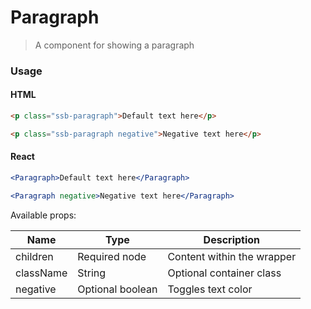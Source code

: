 # Paragraph

> A component for showing a paragraph

### Usage

#### HTML

```html
<p class="ssb-paragraph">Default text here</p>

<p class="ssb-paragraph negative">Negative text here</p>
```

#### React

```jsx harmony
<Paragraph>Default text here</Paragraph>

<Paragraph negative>Negative text here</Paragraph>
```

Available props:

| Name      | Type             | Description                |
| --------- | ---------------- | -------------------------- |
| children  | Required node    | Content within the wrapper |
| className | String           | Optional container class   |
| negative  | Optional boolean | Toggles text color         |

